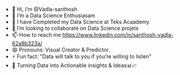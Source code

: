 - 👋 Hi, I’m @Vadla-santhosh
- 👀 I’m a Data Science Enthusiasam
- 🌱 I have Completed my Data Science at Teks Acaademy
- 💞️ I’m looking to collaborate on Data Science projets
- 📫 How to reach me https://www.linkedin.com/in/santhosh-vadla-62a8b323a/
- 😄 Pronouns: Visual Creator & Predictor.
- ⚡ Fun fact: "Data will talk to you if you’re willing to listen"
- 📌 Turning Data into Actionable insights & Ideas📊📈
<!---
Vadla-santhosh/Vadla-santhosh is a ✨ special ✨ repository because its `README.md` (this file) appears on your GitHub profile.
You can click the Preview link to take a look at your changes.
--->
